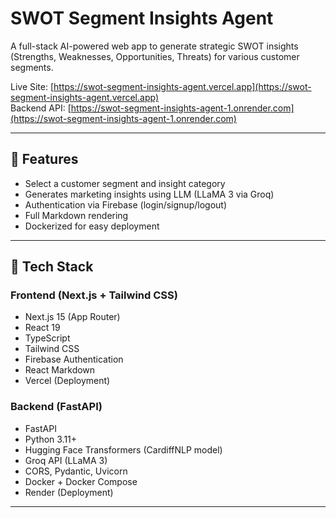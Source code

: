# SWOT Segment Insights Agent

A full-stack AI-powered web app to generate strategic SWOT insights (Strengths, Weaknesses, Opportunities, Threats) for various customer segments.

Live Site: [https://swot-segment-insights-agent.vercel.app](https://swot-segment-insights-agent.vercel.app)  
Backend API: [https://swot-segment-insights-agent-1.onrender.com](https://swot-segment-insights-agent-1.onrender.com)

---

## 🧠 Features

- Select a customer segment and insight category
- Generates marketing insights using LLM (LLaMA 3 via Groq)
- Authentication via Firebase (login/signup/logout)
- Full Markdown rendering
- Dockerized for easy deployment

---

## 🧰 Tech Stack

### Frontend (Next.js + Tailwind CSS)
- Next.js 15 (App Router)
- React 19
- TypeScript
- Tailwind CSS
- Firebase Authentication
- React Markdown
- Vercel (Deployment)

### Backend (FastAPI)
- FastAPI
- Python 3.11+
- Hugging Face Transformers (CardiffNLP model)
- Groq API (LLaMA 3)
- CORS, Pydantic, Uvicorn
- Docker + Docker Compose
- Render (Deployment)


---
